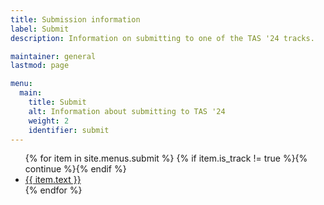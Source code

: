 ```yaml
---
title: Submission information
label: Submit
description: Information on submitting to one of the TAS '24 tracks.

maintainer: general
lastmod: page

menu:
  main:
    title: Submit
    alt: Information about submitting to TAS '24
    weight: 2
    identifier: submit
---
```


<ul>
{% for item in site.menus.submit %}
    {% if item.is_track != true %}{% continue %}{% endif %}
    <li>
        <a class="" href="{{ item.url | absolute_url }}" title="{{ item.alt | escape | replace: "!!conference.year!!", site.conference.year | replace: "!!conference.location!!", site.conference.location | replace: "!!conference.dates!!", site.conference.dates }}">
            {{ item.text }}
        </a>
    </li>
{% endfor %}
</ul>